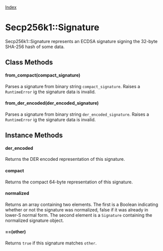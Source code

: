 [Index](index.md)

Secp256k1::Signature
====================

Secp256k1::Signature represents an ECDSA signature signing the 32-byte SHA-256
hash of some data.

Class Methods
-------------

#### from_compact(compact_signature)

Parses a signature from binary string `compact_signature`. Raises a
`RuntimeError` ig the signature data is invalid.

#### from_der_encoded(der_encoded_signature)

Parses a signature from binary string `der_encoded_signature`. Raises a
`RuntimeError` ig the signature data is invalid.

Instance Methods
----------------

#### der_encoded

Returns the DER encoded representation of this signature.

#### compact

Returns the compact 64-byte representation of this signature.

#### normalized

Returns an array containing two elements. The first is a Boolean indicating
whether or not the signature was normalized, false if it was already in lower-S
normal form. The second element is a `Signature` containing the normalized
signature object.

#### ==(other)

Returns `true` if this signature matches `other`.
